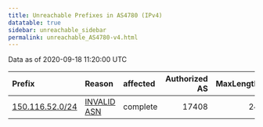 ```yaml
---
title: Unreachable Prefixes in AS4780 (IPv4)
datatable: true
sidebar: unreachable_sidebar
permalink: unreachable_AS4780-v4.html
---
```


Data as of 2020-09-18 11:20:00 UTC


<div class="datatable-begin"></div>

| Prefix                                                   | Reason                                                                                                | affected   |   Authorized AS |   MaxLength | Anchor                                       |   unreachable /24s |
|:---------------------------------------------------------|:------------------------------------------------------------------------------------------------------|:-----------|----------------:|------------:|:---------------------------------------------|-------------------:|
| [150.116.52.0/24](https://stat.ripe.net/150.116.52.0/24) | [INVALID ASN](https://rpki-validator.ripe.net/announcement-preview?asn=AS4780&prefix=150.116.52.0/24) | complete   |           17408 |          24 | [APNIC](unreachable_APNIC_RPKI_Root-v4.html) |                  1 |

<div class="datatable-end"></div>